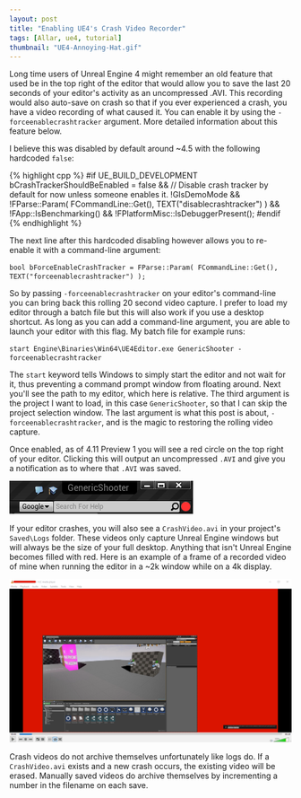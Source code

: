 ```yaml
---
layout: post
title: "Enabling UE4's Crash Video Recorder"
tags: [Allar, ue4, tutorial]
thumbnail: "UE4-Annoying-Hat.gif"
---
```


Long time users of Unreal Engine 4 might remember an old feature that used be in the top right of the editor that would allow you to save the last 20 seconds of your editor's activity as an uncompressed .AVI. This recording would also auto-save on crash so that if you ever experienced a crash, you have a video recording of what caused it. You can enable it by using the `-forceenablecrashtracker` argument. More detailed information about this feature below. <!-- more -->

I believe this was disabled by default around ~4.5 with the following hardcoded `false`:

{% highlight cpp %}
#if UE_BUILD_DEVELOPMENT
		bCrashTrackerShouldBeEnabled =
			false && // Disable crash tracker by default for now unless someone enables it.
			!GIsDemoMode &&
			!FParse::Param( FCommandLine::Get(), TEXT("disablecrashtracker") ) &&
			!FApp::IsBenchmarking() &&
			!FPlatformMisc::IsDebuggerPresent();
#endif
{% endhighlight %}

The next line after this hardcoded disabling however allows you to re-enable it with a command-line argument:

	bool bForceEnableCrashTracker = FParse::Param( FCommandLine::Get(), TEXT("forceenablecrashtracker") );
	
So by passing `-forceenablecrashtracker` on your editor's command-line you can bring back this rolling 20 second video capture. I prefer to load my editor through a batch file but this will also work if you use a desktop shortcut. As long as you can add a command-line argument, you are able to launch your editor with this flag. My batch file for example runs:

	start Engine\Binaries\Win64\UE4Editor.exe GenericShooter -forceenablecrashtracker
	
The `start` keyword tells Windows to simply start the editor and not wait for it, thus preventing a command prompt window from floating around. Next you'll see the path to my editor, which here is relative. The third argument is the project I want to load, in this case `GenericShooter`, so that I can skip the project selection window. The last argument is what this post is about, `-forceenablecrashtracker`, and is the magic to restoring the rolling video capture.

Once enabled, as of 4.11 Preview 1 you will see a red circle on the top right of your editor. Clicking this will output an uncompressed `.AVI` and give you a notification as to where that `.AVI` was saved.

[![Red Circle](/images/blog/enablingvideorecorder/RedCircle.png)](/images/blog/enablingvideorecorder/RedCircle.png)

If your editor crashes, you will also see a `CrashVideo.avi` in your project's `Saved\Logs` folder. These videos only capture Unreal Engine windows but will always be the size of your full desktop. Anything that isn't Unreal Engine becomes filled with red. Here is an example of a frame of a recorded video of mine when running the editor in a ~2k window while on a 4k display.

[![Crash Video](/images/blog/enablingvideorecorder/CrashVideo.png)](/images/blog/enablingvideorecorder/CrashVideo.png)

Crash videos do not archive themselves unfortunately like logs do. If a `CrashVideo.avi` exists and a new crash occurs, the existing video will be erased. Manually saved videos do archive themselves by incrementing a number in the filename on each save.